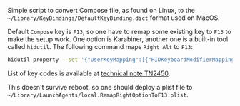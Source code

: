 Simple script to convert Compose file, as found on Linux, to the
`~/Library/KeyBindings/DefaultKeyBinding.dict` format used on MacOS.

Default `Compose` key is `F13`, so one have to remap some existing key to `F13`
to make the setup work. One option is Karabiner, another one is a built-in tool
called `hidutil`. The following command maps `Right Alt` to `F13`:

```bash
hidutil property --set '{"UserKeyMapping":[{"HIDKeyboardModifierMappingSrc":0x7000000E6,"HIDKeyboardModifierMappingDst":0x700000068}]}'
```
List of key codes is available at
[technical note TN2450](https://developer.apple.com/library/archive/technotes/tn2450/_index.html).

This doesn't survive reboot, so one should deploy a plist file to
`~/Library/LaunchAgents/local.RemapRightOptionToF13.plist`.
